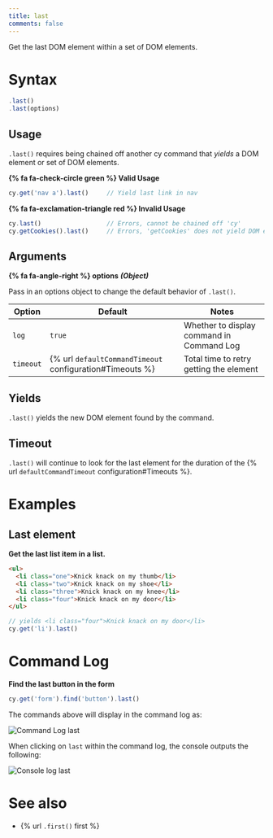 ```yaml
---
title: last
comments: false
---
```


Get the last DOM element within a set of DOM elements.

# Syntax

```javascript
.last()
.last(options)
```

## Usage

`.last()` requires being chained off another cy command that *yields* a DOM element or set of DOM elements.

**{% fa fa-check-circle green %} Valid Usage**

```javascript
cy.get('nav a').last()     // Yield last link in nav
```

**{% fa fa-exclamation-triangle red %} Invalid Usage**

```javascript
cy.last()                  // Errors, cannot be chained off 'cy'
cy.getCookies().last()     // Errors, 'getCookies' does not yield DOM element
```

## Arguments

**{% fa fa-angle-right %} options**  ***(Object)***

Pass in an options object to change the default behavior of `.last()`.

Option | Default | Notes
--- | --- | ---
`log` | `true` | Whether to display command in Command Log
`timeout` | {% url `defaultCommandTimeout` configuration#Timeouts %} | Total time to retry getting the element

## Yields

`.last()` yields the new DOM element found by the command.

## Timeout

`.last()` will continue to look for the last element for the duration of the {% url `defaultCommandTimeout` configuration#Timeouts %}.

# Examples

## Last element

**Get the last list item in a list.**

```html
<ul>
  <li class="one">Knick knack on my thumb</li>
  <li class="two">Knick knack on my shoe</li>
  <li class="three">Knick knack on my knee</li>
  <li class="four">Knick knack on my door</li>
</ul>
```

```javascript
// yields <li class="four">Knick knack on my door</li>
cy.get('li').last()
```

# Command Log

**Find the last button in the form**

```javascript
cy.get('form').find('button').last()
```

The commands above will display in the command log as:

![Command Log last](https://cloud.githubusercontent.com/assets/1271364/11458797/8e9abdf6-9695-11e5-8594-7044751d5199.png)

When clicking on `last` within the command log, the console outputs the following:

![Console log last](https://cloud.githubusercontent.com/assets/1271364/11458799/91a115cc-9695-11e5-8569-93fbaa2704d4.png)

# See also

- {% url `.first()` first %}
